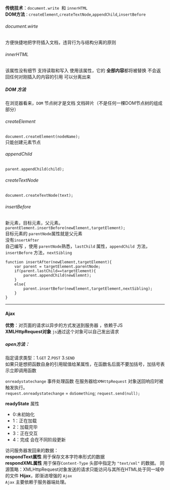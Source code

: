 **传统技术**：`document.write `和 `innerHTML`  
**DOM方法**`：createElement`,`createTextNode`,`appendChild`,`insertBefore` 

######  document.wirte 
方便快捷地把字符插入文档，违背行为与结构分离的原则

###### innerHTML
该属性没有细节
支持读取和写入
使用该属性，它的 **全部内容**都将被替换 
不会返回任何对刚插入的内容的引用
可以分离出来

##### DOM 方法
在浏览器看来，`DOM` 节点树才是文档
文档碎片（不是任何一棵DOM节点树的组成部分）

######  createElement 
`document.createElement(nodeName); `  
只能创建元素节点
######  appendChild   
`parent.appendChild(child);`  
######  createTextNode  
`document.createTextNode(text);`  
######  insertBefore  
新元素，目标元素，父元素。  
`parentElement.insertBefore(newElement,targetElement);`    
目标元素的 `parentNode`属性就是父元素  
没有`insertAfter`   
自己编写 ，使用 `parentNode`熟悉，`lastChild` 属性，`appendChild `方法，`insertBefore` 方法，`nextSibling  `   

```
function insertAfter(newElement,targetElement){
    var parent = targetElement.parentNode;
    if(parent.lastChild==targetElement){
        parent.appendChild(newElemnt);
    }
    else{
        parent.insertBefor(newElement,targetElement,nextSibling);
    }
}

```

---
#### Ajax
**优势**：对页面的请求以异步的方式发送到服务器 ，依赖于JS  
**XMLHttpRequest对象**
`js`通过这个对象可以自己发出请求

#####  open方法：
指定请求类型：1.`GET` 2.`POST` 3.`SEND`  
如果只是想把函数自身的引用赋值给某属性，在函数名后面不要加括号，加括号表示立即调用函数

`onreadystatechange` 事件处理函数 在服务器给`XMHttpRequest` 对象送回响应时被触发执行。  
`request.onreadystatechange`  = `doSomething`;
`request.send(null);`

**readyState** 属性
- 0:未初始化
- 1：正在加载
- 2：加载完毕
- 3：正在交互
- 4：完成
会在不同阶段更新

访问服务器发回来的数据：  
**respondText属性** 用于保存文本字符串形式的数据  
**respondXML属性** 用于保存`Content-Type` 头部中指定为 `"text/xml"` 的数据。
同源策略：XMLHttpRequest对象发送的请求只能访问与其所在HTML处于同一域中的文件
**Hijax**，即渐进增强的 `Ajax`  
`Ajax` 主要依赖于服务器端处理。

